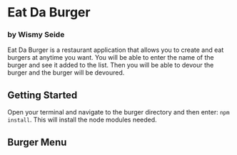 # Eat Da Burger
### by Wismy Seide
Eat Da Burger is a restaurant application that allows you to create and eat burgers at anytime you want.  You will be able to enter the name of the burger and see it added to the list.  Then you will be able to devour the burger and the burger will be devoured.

## Getting Started
Open your terminal and navigate to the burger directory and then enter: ```npm install```. This will install the node modules needed.

## Burger Menu
